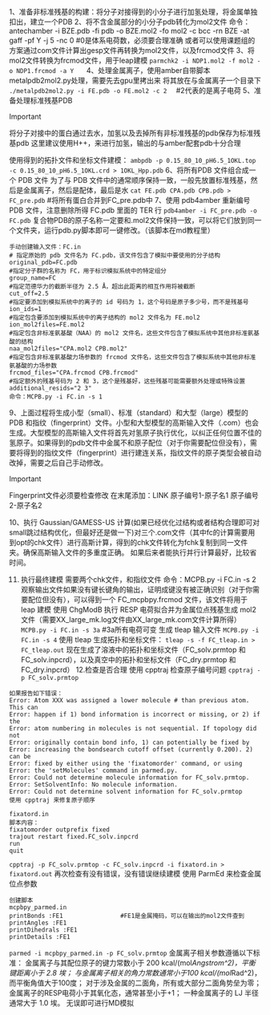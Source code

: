 1、准备非标准残基的构建：将分子对接得到的小分子进行加氢处理，将金属单独扣出，建立一个PDB
2、将不含金属部分的小分子pdb转化为mol2文件
命令：antechamber -i BZE.pdb -fi pdb -o BZE.mol2 -fo mol2 -c bcc -rn BZE -at gaff -pf Y -j 5 -nc 0          #0是体系电荷数，必须要合理准确
或者可以使用课题组的方案通过com文件计算出gesp文件再转换为mol2文件，以及frcmod文件
3、将mol2文件转换为frcmod文件，用于leap建模
`parmchk2 -i NDP1.mol2 -f mol2 -o NDP1.frcmod -a Y   `
4、处理金属离子，使用amber自带脚本metalpdb2mol2.py处理，需要先去gpu里拷出来
将其放在与金属离子一个目录下
`./metalpdb2mol2.py -i FE.pdb -o FE.mol2 -c 2  `      #2代表的是离子电荷
5、准备处理标准残基PDB
>[!IMPORTANT]
>将分子对接中的蛋白通过去水，加氢以及去掉所有非标准残基的pdb保存为标准残基pdb
   这里建议使用H++，来进行加氢，输出的与amber配套pdb十分合理

使用得到的拓扑文件和坐标文件建模：
`ambpdb -p 0.15_80_10_pH6.5_1OKL.top -c 0.15_80_10_pH6.5_1OKL.crd > 1OKL_Hpp.pdb`
6、将所有PDB 文件组合成一个 PDB 文件
为了与 PDB 文件中的通常顺序保持一致，一般先放置标准残基，然后是金属离子，然后是配体，最后是水
`cat FE.pdb CPA.pdb CPB.pdb > FC_pre.pdb`    #将所有蛋白合并到FC_pre.pdb中
7、使用 pdb4amber 重新编号 PDB 文件，注意删除所得 FC.pdb 里面的 TER 行
`pdb4amber -i FC_pre.pdb -o FC.pdb`
复合物PDB的原子名称一定要和.mol2文件保持一致，可以将它们放到同一个文件夹，运行pdb.py脚本即可一键修改。（该脚本在md教程里）
```
手动创建输入文件：FC.in
# 指定原始的 pdb 文件名为 FC.pdb，该文件包含了模拟中要使用的分子结构
original_pdb=FC.pdb
#指定分子群的名称为 FC，用于标识模拟系统中的特定组分
group_name=FC
#指定范德华力的截断半径为 2.5 Å，超出此距离的相互作用将被截断
cut_off=2.5
#指定要添加到模拟系统中的离子的 id 号码为 1，这个号码是原子多少号，而不是残基号
ion_ids=1
#指定包含要添加到模拟系统中的离子结构的 mol2 文件名为 FE.mol2
ion_mol2files=FE.mol2
#指定包含非标准氨基酸（NAA）的 mol2 文件名，这些文件包含了模拟系统中其他非标准氨基酸的结构
naa_mol2files="CPA.mol2 CPB.mol2"
#指定包含非标准氨基酸力场参数的 frcmod 文件名，这些文件包含了模拟系统中其他非标准氨基酸的力场参数
frcmod_files="CPA.frcmod CPB.frcmod"
#指定额外的残基号码为 2 和 3，这个是残基好，这些残基可能需要额外处理或特殊设置
additional_resids="2 3" 
命令：MCPB.py -i FC.in -s 1
```
 9、上面过程将生成小型（small）、标准（standard）和大型（large）模型的 PDB 和指纹（fingerprint）文件。小型和大型模型的高斯输入文件（.com）也会生成。大型模型的高斯输入文件将首先对氢原子执行优化，以纠正任何位置不佳的氢原子。如果得到的pdb文件中金属不和原子配位（对于你需要配位但没有），需要将得到的指纹文件（fingerprint）进行建连关系，指纹文件的原子类型会被自动改掉，需要之后自己手动修改。
>[!IMPORTANT]
>Fingerprint文件必须要检查修改
在末尾添加：LINK 原子编号1-原子名1 原子编号2-原子名2

10、执行 Gaussian/GAMESS-US 计算(如果已经优化过结构或者结构合理即可对small跳过结构优化，但最好还是做一下)对三个.com文件（其中fc的计算需要用到opt的chk文件）进行高斯计算，得到的chk文件转化为fchk复制到同一文件夹。确保高斯输入文件的多重度正确。
如果后来者能执行并行计算最好，比较省时间。

11. 执行最终建模
需要两个chk文件，和指纹文件
命令：MCPB.py -i FC.in -s 2
观察输出文件如果没有键长键角的输出，证明成键没有被正确识别（对于你需要配位但没有），可以得到一个 FC_mcpbpy.frcmod 文件，该文件将用于 leap 建模
使用 ChgModB 执行 RESP 电荷拟合并为金属位点残基生成 mol2 文件（需要XX_large_mk.log文件由XX_large_mk.com文件计算所得）
`MCPB.py -i FC.in -s 3a`    #3a所有电荷可变
生成 tleap 输入文件
`MCPB.py -i FC.in -s 4`
使用 tleap 生成拓扑和坐标文件：
`tleap -s -f FC_tleap.in > FC_tleap.out`
现在生成了溶液中的拓扑和坐标文件（FC_solv.prmtop 和 FC_solv.inpcrd），以及真空中的拓扑和坐标文件（FC_dry.prmtop 和 FC_dry.inpcrd）
12.检查是否合理
使用 cpptraj 检查原子编号问题
`cpptraj -p FC_solv.prmtop`

```
如果报告如下错误：
Error: Atom XXX was assigned a lower molecule # than previous atom. This can
Error: happen if 1) bond information is incorrect or missing, or 2) if the
Error: atom numbering in molecules is not sequential. If topology did not
Error: originally contain bond info, 1) can potentially be fixed by
Error: increasing the bondsearch cutoff offset (currently 0.200). 2) can be
Error: fixed by either using the 'fixatomorder' command, or using
Error: the 'setMolecules' command in parmed.py.
Error: Could not determine molecule information for FC_solv.prmtop.
Error: SetSolventInfo: No molecule information.
Error: Could not determine solvent information for FC_solv.prmtop
使用 cpptraj 来修复原子顺序
```
```
fixatord.in 
脚本内容：
fixatomorder outprefix fixed
trajout restart fixed.FC_solv.inpcrd
run
quit
```
`cpptraj -p FC_solv.prmtop -c FC_solv.inpcrd -i fixatord.in > fixatord.out`
再次检查有没有错误，没有错误继续建模
使用 ParmEd 来检查金属位点参数
```
创建脚本
mcpbpy_parmed.in
printBonds :FE1                #FE1是金属掩码，可以在输出的mol2文件查到
printAngles :FE1
printDihedrals :FE1
printDetails :FE1
```
`parmed -i mcpbpy_parmed.in -p FC_solv.prmtop`
金属离子相关参数遵循以下标准：
金属离子与其配位原子的键力常数小于 200 kcal/(mol*Angstrom^2)，平衡键距离小于 2.8 埃；
与金属离子相关的角力常数通常小于100 kcal/(mol*Rad^2)，而平衡角值大于100度；
对于涉及金属的二面角，所有或大部分二面角势垒为零；
金属离子的RESP电荷小于其氧化态，通常甚至小于+1；
一种金属离子的 LJ 半径通常大于 1.0 埃。
无误即可进行MD模拟

